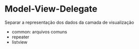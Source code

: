 # Model-View-Delegate

Separar a representação dos dados da camada de visualização

- common: arquivos comuns
- repeater
- listview
